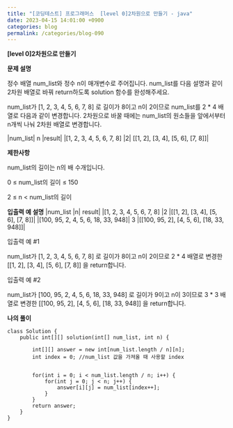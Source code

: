 ```yaml
---
title: "[코딩테스트] 프로그래머스  [level 0]2차원으로 만들기 - java"
date: 2023-04-15 14:01:00 +0900
categories: blog
permalink: /categories/blog-090
---
```



**[level 0]2차원으로 만들기**



**문제 설명**

정수 배열 num_list와 정수 n이 매개변수로 주어집니다. num_list를 다음 설명과 같이 2차원 배열로 바꿔 return하도록 solution 함수를 완성해주세요.

num_list가 [1, 2, 3, 4, 5, 6, 7, 8] 로 길이가 8이고 n이 2이므로 num_list를 2 * 4 배열로 다음과 같이 변경합니다. 2차원으로 바꿀 때에는 num_list의 원소들을 앞에서부터 n개씩 나눠 2차원 배열로 변경합니다.

|num_list|	n	|result|
|[1, 2, 3, 4, 5, 6, 7, 8]	|2|	[[1, 2], [3, 4], [5, 6], [7, 8]]|


**제한사항**

num_list의 길이는 n의 배 수개입니다.

0 ≤ num_list의 길이 ≤ 150

2 ≤ n < num_list의 길이


**입출력 예 설명**
|num_list	|n|	result|
|[1, 2, 3, 4, 5, 6, 7, 8]	|2	|[[1, 2], [3, 4], [5, 6], [7, 8]]|
|[100, 95, 2, 4, 5, 6, 18, 33, 948]|	3	|[[100, 95, 2], [4, 5, 6], [18, 33, 948]]|

입출력 예 #1

num_list가 [1, 2, 3, 4, 5, 6, 7, 8] 로 길이가 8이고 n이 2이므로 2 * 4 배열로 변경한 [[1, 2], [3, 4], [5, 6], [7, 8]] 을 return합니다.

입출력 예 #2

num_list가 [100, 95, 2, 4, 5, 6, 18, 33, 948] 로 길이가 9이고 n이 3이므로 3 * 3 배열로 변경한 [[100, 95, 2], [4, 5, 6], [18, 33, 948]] 을 return합니다.


**나의 풀이**

```
class Solution {
    public int[][] solution(int[] num_list, int n) {
    	
        int[][] answer = new int[num_list.length / n][n];
        int index = 0; //num_list 값을 가져올 때 사용할 index
        
        
        for(int i = 0; i < num_list.length / n; i++) {
            for(int j = 0; j < n; j++) {
                answer[i][j] = num_list[index++];
            }
        }
        return answer; 
    }
}

```


